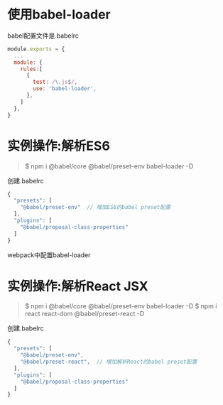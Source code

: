 # 使用babel-loader
babel配置文件是.babelrc

```js
module.exports = {
  ...
  module: {
    rules:[
      {
        test: /\.js$/,
        use: 'babel-loader',
      },
    ]
  },
}
```

# 实例操作:解析ES6
> $ npm i @babel/core @babel/preset-env babel-loader -D

创建.babelrc
```js
{
  "presets": [
    "@babel/preset-env"  // 增加ES6的babel preset配置
  ],
  "plugins": [
    "@babel/proposal-class-properties"
  ]
}
```

webpack中配置babel-loader

# 实例操作:解析React JSX
> $ npm i @babel/core @babel/preset-env babel-loader -D
> $ npm i react react-dom @babel/preset-react -D

创建.babelrc
```js
{
  "presets": [
    "@babel/preset-env",
    "@babel/preset-react",  // 增加解析React的babel preset配置
  ],
  "plugins": [
    "@babel/proposal-class-properties"
  ]
}
```